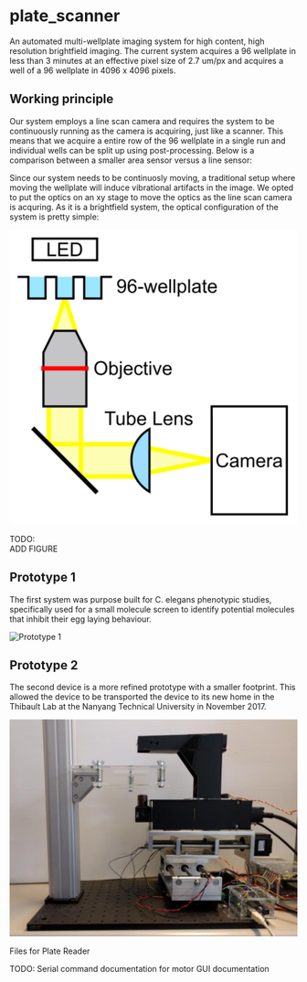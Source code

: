 # plate_scanner
An automated multi-wellplate imaging system for high content, high resolution brightfield imaging. The current system acquires a 96 wellplate in less than 3 minutes at an effective pixel size of 2.7 um/px and acquires a well of a 96 wellplate in 4096 x 4096 pixels.  
## Working principle
Our system employs a line scan camera and requires the system to be continuously running as the camera is acquiring,  just like a scanner. This means that we acquire a entire row of the 96 wellplate in a single run and individual wells can be split up using post-processing. Below is a comparison between a smaller area sensor versus a line sensor:

Since our system needs to be continuosly moving, a traditional setup where moving the wellplate will induce vibrational artifacts in the image. We opted to put the optics on an xy stage to move the optics as the line scan camera is acquring. As it is a brightfield system, the optical configuration of the system is pretty simple:  

![System Schematic](/images/schematic.png)

TODO:  
ADD FIGURE  

## Prototype 1
The first system was purpose built for C. elegans phenotypic studies, specifically used for a small molecule screen to identify potential molecules that inhibit their egg laying behaviour.  

![Prototype 1](/images/prototype1.png)

## Prototype 2
The second device is a more refined prototype with a smaller footprint. This allowed the device to be transported the device to its new home in the Thibault Lab at the Nanyang Technical University in November 2017.  

![Prototype 2](/images/prototype2.png)


Files for Plate Reader

TODO:
Serial command documentation for motor
GUI documentation
